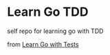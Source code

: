 # Learn Go TDD
self repo for learning go with TDD

from [Learn Go with Tests](https://github.com/quii/learn-go-with-tests)

